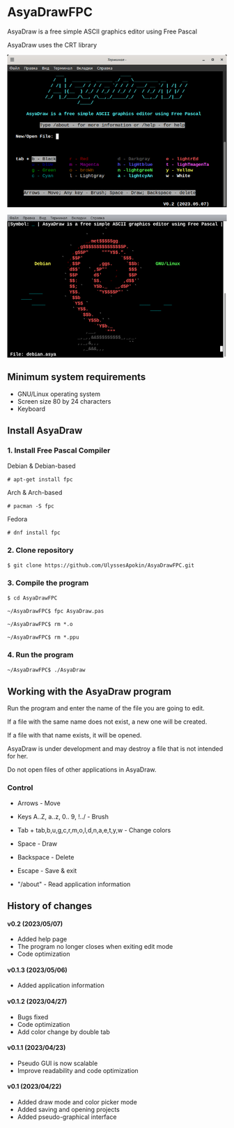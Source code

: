 # AsyaDrawFPC

AsyaDraw is a free simple ASCII graphics editor using Free Pascal

AsyaDraw uses the CRT library

![Current version: 0.1.1 2023/04/23](https://github.com/UlyssesApokin/AsyaDrawFPC/raw/main/AsyaDraw.png)

![Example](https://github.com/UlyssesApokin/AsyaDrawFPC/raw/main/Example.png)

## Minimum system requirements

* GNU/Linux operating system
* Screen size 80 by 24 characters
* Keyboard

## Install AsyaDraw

### 1. Install Free Pascal Compiler

Debian & Debian-based
````
# apt-get install fpc
````
Arch & Arch-based
````
# pacman -S fpc
````
Fedora
````
# dnf install fpc
````

### 2. Clone repository

````
$ git clone https://github.com/UlyssesApokin/AsyaDrawFPC.git
````

### 3. Compile the program

````
$ cd AsyaDrawFPC
````

````
~/AsyaDrawFPC$ fpc AsyaDraw.pas
````

````
~/AsyaDrawFPC$ rm *.o
````

````
~/AsyaDrawFPC$ rm *.ppu
````

### 4. Run the program

````
~/AsyaDrawFPC$ ./AsyaDraw
````

## Working with the AsyaDraw program

Run the program and enter the name of the file you are going to edit.

If a file with the same name does not exist, a new one will be created.

If a file with that name exists, it will be opened.

AsyaDraw is under development and may destroy a file that is not intended for her.

Do not open files of other applications in AsyaDraw.

### Control

* Arrows - Move
* Keys A..Z, a..z, 0.. 9, !../ - Brush
* Tab + tab,b,u,g,c,r,m,o,l,d,n,a,e,t,y,w - Change colors
* Space - Draw
* Backspace - Delete
* Escape - Save & exit

* "/about" - Read application information

## History of changes

#### v0.2 (2023/05/07)

* Added help page
* The program no longer closes when exiting edit mode
* Code optimization

#### v0.1.3 (2023/05/06)

* Added application information

#### v0.1.2 (2023/04/27)

* Bugs fixed
* Code optimization
* Add color change by double tab

#### v0.1.1 (2023/04/23)

* Pseudo GUI is now scalable
* Improve readability and code optimization

#### v0.1 (2023/04/22)

* Added draw mode and color picker mode
* Added saving and opening projects
* Added pseudo-graphical interface
